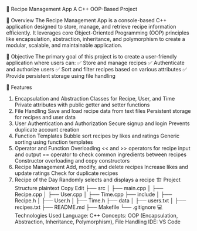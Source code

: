 🍲 Recipe Management App
A C++ OOP-Based Project

📌 Overview
The Recipe Management App is a console-based C++ application designed to store, manage, and retrieve recipe information efficiently. It leverages core Object-Oriented Programming (OOP) principles like encapsulation, abstraction, inheritance, and polymorphism to create a modular, scalable, and maintainable application.

🎯 Objective
The primary goal of this project is to create a user-friendly application where users can:
✅ Store and manage recipes
✅ Authenticate and authorize users
✅ Sort and filter recipes based on various attributes
✅ Provide persistent storage using file handling

🚀 Features
1. Encapsulation and Abstraction
Classes for Recipe, User, and Time
Private attributes with public getter and setter functions
2. File Handling
Save and load recipe data from text files
Persistent storage for recipes and user data
3. User Authentication and Authorization
Secure signup and login
Prevents duplicate account creation
4. Function Templates
Bubble sort recipes by likes and ratings
Generic sorting using function templates
5. Operator and Function Overloading
<< and >> operators for recipe input and output
== operator to check common ingredients between recipes
Constructor overloading and copy constructors
6. Recipe Management
Add, modify, and delete recipes
Increase likes and update ratings
Check for duplicate recipes
7. Recipe of the Day
Randomly selects and displays a recipe
🏗️ Project Structure
plaintext
Copy
Edit
├── src
│   ├── main.cpp
│   ├── Recipe.cpp
│   ├── User.cpp
│   ├── Time.cpp
├── include
│   ├── Recipe.h
│   ├── User.h
│   ├── Time.h
├── data
│   ├── users.txt
│   ├── recipes.txt
├── README.md
├── Makefile
└── .gitignore
💻 Technologies Used
Language: C++
Concepts: OOP (Encapsulation, Abstraction, Inheritance, Polymorphism), File Handling
IDE: VS Code
